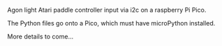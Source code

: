 Agon light Atari paddle controller input via i2c on a raspberry Pi Pico.

The Python files go onto a Pico, which must have microPython installed.

More details to come...
<img href="pico_i2c_pinouts.png">
